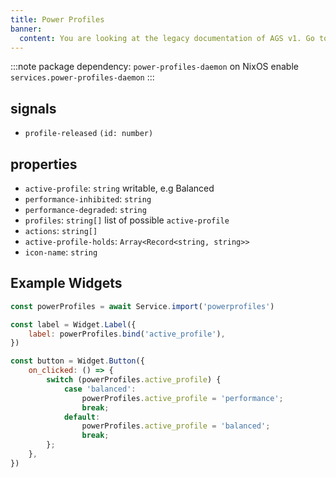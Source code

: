 ```yaml
---
title: Power Profiles
banner:
  content: You are looking at the legacy documentation of AGS v1. Go to <a href="https://aylur.github.io/ags/">aylur.github.io/ags</a> for AGS v2.
---
```


:::note
package dependency: `power-profiles-daemon`
on NixOS enable `services.power-profiles-daemon`
:::

## signals

* `profile-released` `(id: number)`

## properties

* `active-profile`: `string` writable, e.g Balanced
* `performance-inhibited`: `string`
* `performance-degraded`: `string`
* `profiles`: `string[]` list of possible `active-profile`
* `actions`: `string[]`
* `active-profile-holds`: `Array<Record<string, string>>`
* `icon-name`: `string`

## Example Widgets

```js
const powerProfiles = await Service.import('powerprofiles')

const label = Widget.Label({
    label: powerProfiles.bind('active_profile'),
})

const button = Widget.Button({
    on_clicked: () => {
        switch (powerProfiles.active_profile) {
            case 'balanced':
                powerProfiles.active_profile = 'performance';
                break;
            default:
                powerProfiles.active_profile = 'balanced';
                break;
        };
    },
})
```
